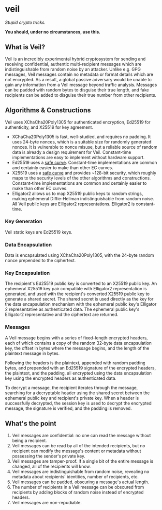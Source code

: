 # veil

_Stupid crypto tricks._

**You should, under no circumstances, use this.**

## What is Veil?

Veil is an incredibly experimental hybrid cryptosystem for sending and receiving confidential,
authentic multi-recipient messages which are indistinguishable from random noise by an attacker.
Unlike e.g. GPG messages, Veil messages contain no metadata or format details which are not
encrypted. As a result, a global passive adversary would be unable to gain any information from a
Veil message beyond traffic analysis. Messages can be padded with random bytes to disguise their
true length, and fake recipients can be added to disguise their true number from other recipients.

## Algorithms & Constructions

Veil uses XChaCha20Poly1305 for authenticated encryption, Ed25519 for authenticity, and
X25519 for key agreement.

* XChaCha20Poly1305 is fast, well-studied, and requires no padding. It uses 24-byte nonces, which is
  a suitable size for randomly generated nonces. It is vulnerable to nonce misuse, but a reliable 
  source of random data is already a design requirement for Veil. Constant-time implementations are
  easy to implement without hardware support.
* Ed25519 uses a [safe curve](https://safecurves.cr.yp.to). Constant-time implementations are 
  common and certainly easier to make than other EC curves.
* X25519 uses a [safe curve](https://safecurves.cr.yp.to) and provides ~128-bit security, which
  roughly maps to the security levels of the other algorithms and constructions. Constant-time 
  implementations are common and certainly easier to make than other EC curves.
* Elligator2 allows us to map X25519 public keys to random strings, making ephemeral Diffie-Hellman
  indistinguishable from random noise. All Veil public keys are Elligator2 representations.
  Elligator2 is constant-time.

### Key Generation

Veil static keys are Ed25519 keys.

### Data Encapsulation

Data is encapsulated using XChaCha20Poly1305, with the 24-byte random nonce prepended to the
ciphertext.

### Key Encapsulation

The recipient's Ed25519 public key is converted to an X25519 public key. An ephemeral X25519 key
pair compatible with Elligator2 representation is generated, and used with the recipient's converted
X25519 public key to generate a shared secret. The shared secret is used directly as the key for the
data encapsulation mechanism with the ephemeral public key's Elligator 2 representative as
authenticated data. The ephemeral public key's Elligator2 representative and the ciphertext are
returned.

### Messages

A Veil message begins with a series of fixed-length encrypted headers, each of which contains a copy
of the random 32-byte data encapsulation key, the offset in bytes where the message begins, and the
length of the plaintext message in bytes.

Following the headers is the plaintext, appended with random padding bytes, and prepended with an
Ed25519 signature of the encrypted headers, the plaintext, and the padding, all encrypted using the
data encapsulation key using the encrypted headers as authenticated data.

To decrypt a message, the recipient iterates through the message, searching for a decryptable header
using the shared secret between the ephemeral public key and recipient's private key. When a header
is successfully decrypted, the session key is used to decrypt the encrypted message, the signature
is verified, and the padding is removed.

## What's the point

1. Veil messages are confidential: no one can read the message without being a recipient.
2. Veil messages can be read by all of the intended recipients, but no recipient can modify the 
   message's content or metadata without possessing the sender's private key.
3. Veil messages are tamper-proof. If a single bit of the entire message is changed, all of the
   recipients will know.
4. Veil messages are indistinguishable from random noise, revealing no metadata about recipients'
   identities, number of recipients, etc.
5. Veil messages can be padded, obscuring a message's actual length.
6. The number of recipients in a Veil message can be obscured from recipients by adding blocks of 
   random noise instead of encrypted headers.
7. Veil messages are non-repudiable.
